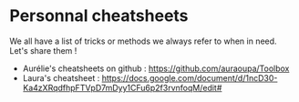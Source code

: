 # Personnal cheatsheets

We all have a list of tricks or methods we always refer to when in need. Let's share them !

- Aurélie's cheatsheets on github : https://github.com/auraoupa/Toolbox
- Laura's cheatsheet : https://docs.google.com/document/d/1ncD30-Ka4zXRqdfhpFTVpD7mDyy1CFu6p2f3rvnfoqM/edit#
